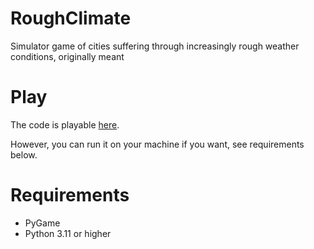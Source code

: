 # RoughClimate
Simulator game of cities suffering through increasingly rough weather conditions, originally meant

# Play
The code is playable [here](https://trinket.io/pygame/8b19108203).

However, you can run it on your machine if you want, see requirements below.

# Requirements
- PyGame
- Python 3.11 or higher

